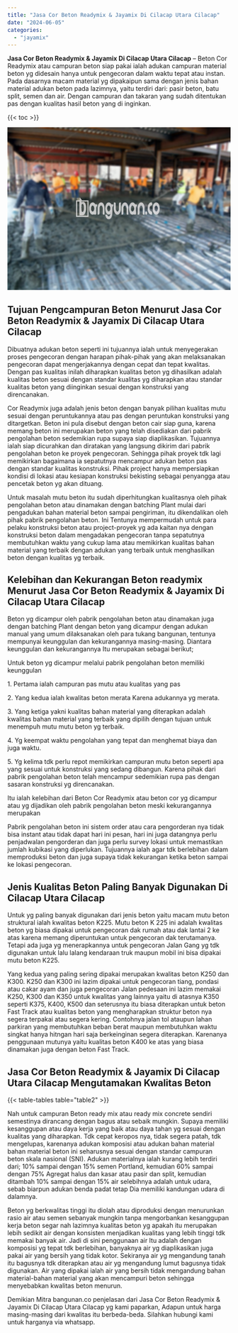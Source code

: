 ```yaml
---
title: "Jasa Cor Beton Readymix & Jayamix Di Cilacap Utara Cilacap"
date: "2024-06-05"
categories: 
  - "jayamix"
---
```


**Jasa Cor Beton Readymix & Jayamix Di Cilacap Utara Cilacap** – Beton Cor Readymix atau campuran beton siap pakai ialah adukan campuran material beton yg didesain hanya untuk pengecoran dalam waktu tepat atau instan. Pada dasarnya macam material yg dipakaipun sama dengan jenis bahan material adukan beton pada lazimnya, yaitu terdiri dari: pasir beton, batu split, semen dan air. Dengan campuran dan takaran yang sudah ditentukan pas dengan kualitas hasil beton yang di inginkan.

{{< toc >}}

![Jasa Cor Beton Readymix & Jayamix Di Cilacap Utara Cilacap](/images/jasa-cor-readymix-54.png)

## Tujuan Pengcampuran Beton Menurut Jasa Cor Beton Readymix & Jayamix Di Cilacap Utara Cilacap

Dibuatnya adukan beton seperti ini tujuannya ialah untuk menyegerakan proses pengecoran dengan harapan pihak-pihak yang akan melaksanakan pengecoran dapat mengerjakannya dengan cepat dan tepat kwalitas. Dengan pas kualitas inilah diharapkan kualitas beton yg dihasilkan adalah kualitas beton sesuai dengan standar kualitas yg diharapkan atau standar kualitas beton yang diinginkan sesuai dengan konstruksi yang direncanakan.

Cor Readymix juga adalah jenis beton dengan banyak pilihan kualitas mutu sesuai dengan peruntukannya atau pas dengan peruntukan konstruksi yang ditargetkan. Beton ini pula disebut dengan beton cair siap guna, karena memang beton ini merupakan beton yang telah disediakan dari pabrik pengolahan beton sedemikian rupa supaya siap diaplikasikan. Tujuannya ialah siap dicurahkan dan diratakan yang langsung dikirim dari pabrik pengolahan beton ke proyek pengecoran. Sehingga pihak proyek tdk lagi memikirkan bagaimana ia sepatutnya mencampur adukan beton pas dengan standar kualitas konstruksi. Pihak project hanya mempersiapkan kondisi di lokasi atau kesiapan konstruksi bekisting sebagai penyangga atau pencetak beton yg akan dituang.

Untuk masalah mutu beton itu sudah diperhitungkan kualitasnya oleh pihak pengolahan beton atau dinamakan dengan batching Plant mulai dari pengadukan bahan material beton sampai pengiriman, itu dikendalikan oleh pihak pabrik pengolahan beton. Ini Tentunya mempermudah untuk para pelaku konstruksi beton atau project-proyek yg ada kaitan nya dengan konstruksi beton dalam mengadakan pengecoran tanpa sepatutnya membutuhkan waktu yang cukup lama atau memikirkan kualitas bahan material yang terbaik dengan adukan yang terbaik untuk menghasilkan beton dengan kualitas yg terbaik.

## Kelebihan dan Kekurangan Beton readymix Menurut Jasa Cor Beton Readymix & Jayamix Di Cilacap Utara Cilacap

Beton yg dicampur oleh pabrik pengolahan beton atau dinamakan juga dengan batching Plant dengan beton yang dicampur dengan adukan manual yang umum dilaksanakan oleh para tukang bangunan, tentunya mempunyai keunggulan dan kekurangannya masing-masing. Diantara keunggulan dan kekurangannya Itu merupakan sebagai berikut;

Untuk beton yg dicampur melalui pabrik pengolahan beton memiliki keunggulan

1\. Pertama ialah campuran pas mutu atau kualitas yang pas

2\. Yang kedua ialah kwalitas beton merata Karena adukannya yg merata.

3\. Yang ketiga yakni kualitas bahan material yang diterapkan adalah kwalitas bahan material yang terbaik yang dipilih dengan tujuan untuk menempuh mutu mutu beton yg terbaik.

4\. Yg keempat waktu pengolahan yang tepat dan menghemat biaya dan juga waktu.

5\. Yg kelima tdk perlu repot memikirkan campuran mutu beton seperti apa yang sesuai untuk konstruksi yang sedang dibangun. Karena pihak dari pabrik pengolahan beton telah mencampur sedemikian rupa pas dengan sasaran konstruksi yg direncanakan.

Itu ialah kelebihan dari Beton Cor Readymix atau beton cor yg dicampur atau yg dijadikan oleh pabrik pengolahan beton meski kekurangannya merupakan

Pabrik pengolahan beton ini sistem order atau cara pengorderan nya tidak bisa instant atau tidak dapat hari ini pesan, hari ini juga datangnya perlu penjadwalan pengorderan dan juga perlu survey lokasi untuk memastikan jumlah kubikasi yang diperlukan. Tujuannya ialah agar tdk berlebihan dalam memproduksi beton dan juga supaya tidak kekurangan ketika beton sampai ke lokasi pengecoran.

## Jenis Kualitas Beton Paling Banyak Digunakan Di Cilacap Utara Cilacap

Untuk yg paling banyak digunakan dari jenis beton yaitu macam mutu beton struktural ialah kwalitas beton K225. Mutu beton K 225 ini adalah kwalitas beton yg biasa dipakai untuk pengecoran dak rumah atau dak lantai 2 ke atas karena memang diperuntukan untuk pengecoran dak terutamanya. Tetapi ada juga yg menerapkannya untuk pengecoran Jalan Gang yg tdk digunakan untuk lalu lalang kendaraan truk maupun mobil ini bisa dipakai mutu beton K225.

Yang kedua yang paling sering dipakai merupakan kwalitas beton K250 dan K300. K250 dan K300 ini lazim dipakai untuk pengecoran tiang, pondasi atau cakar ayam dan juga pengecoran Jalan pedesaan ini lazim memakai K250, K300 dan K350 untuk kwalitas yang lainnya yaitu di atasnya K350 seperti K375, K400, K500 dan seterusnya itu biasa diterapkan untuk beton Fast Track atau kualitas beton yang mengharapkan struktur beton nya segera terpakai atau segera kering. Contohnya jalan tol ataupun lahan parkiran yang membutuhkan beban berat maupun membutuhkan waktu singkat hanya hitngan hari saja berkeinginan segera diterapkan. Karenanya penggunaan mutunya yaitu kualitas beton K400 ke atas yang biasa dinamakan juga dengan beton Fast Track.

## Jasa Cor Beton Readymix & Jayamix Di Cilacap Utara Cilacap Mengutamakan Kwalitas Beton

{{< table-tables table="table2" >}}

Nah untuk campuran Beton ready mix atau ready mix concrete sendiri semestinya dirancang dengan bagus atau sebaik mungkin. Supaya memiliki kesanggupan atau daya kerja yang baik atau daya tahan yg sesuai dengan kualitas yang diharapkan. Tdk cepat keropos nya, tidak segera patah, tdk mengelupas, karenanya adukan komposisi atau adukan bahan material bahan material beton ini seharusnya sesuai dengan standar campuran beton skala nasional (SNI). Adukan materialnya ialah kurang lebih terdiri dari; 10% sampai dengan 15% semen Portland, kemudian 60% sampai dengan 75% Agregat halus dan kasar atau pasir dan split, kemudian ditambah 10% sampai dengan 15% air selebihnya adalah untuk udara, sebab biarpun adukan benda padat tetap Dia memiliki kandungan udara di dalamnya.

Beton yg berkwalitas tinggi itu diolah atau diproduksi dengan menurunkan rasio air atau semen sebanyak mungkin tanpa mengorbankan kesanggupan kerja beton segar nah lazimnya kualitas beton yg apakah itu merupakan lebih sedikit air dengan konsisten menjadikan kualitas yang lebih tinggi tdk memakai banyak air. Jadi di sini penggunaan air Itu adalah dengan komposisi yg tepat tdk berlebihan, banyaknya air yg diaplikasikan juga pakai air yang bersih yang tidak kotor. Sekiranya air yg mengandung tanah itu bagusnya tdk diterapkan atau air yg mengandung lumut bagusnya tidak digunakan. Air yang dipakai ialah air yang bersih tidak mengandung bahan material-bahan material yang akan mencampuri beton sehingga menyebabkan kwalitas beton menurun.

Demikian Mitra bangunan.co penjelasan dari Jasa Cor Beton Readymix & Jayamix Di Cilacap Utara Cilacap yg kami paparkan, Adapun untuk harga masing-masing dari kwalitas itu berbeda-beda. Silahkan hubungi kami untuk harganya via whatsapp.
